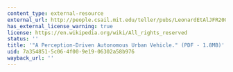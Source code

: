 ```yaml
---
content_type: external-resource
external_url: http://people.csail.mit.edu/teller/pubs/LeonardEtAlJFR2008.pdf
has_external_license_warning: true
license: https://en.wikipedia.org/wiki/All_rights_reserved
status: ''
title: '"A Perception-Driven Autonomous Urban Vehicle." (PDF - 1.8MB)'
uid: 7a354851-5c06-4f00-9e19-06302a58b976
wayback_url: ''
---
```

